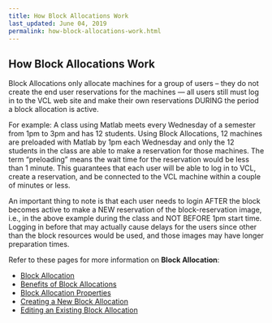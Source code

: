 ```yaml
---
title: How Block Allocations Work
last_updated: June 04, 2019
permalink: how-block-allocations-work.html
---
```

## How Block Allocations Work
Block Allocations only allocate machines for a group of users – they do not create the end user reservations for the machines — all users still must log in to the VCL web site and make their own reservations DURING the period a block allocation is active.

For example: A class using Matlab meets every Wednesday of a semester from 1pm to 3pm and has 12 students. Using Block Allocations, 12 machines are preloaded with Matlab by 1pm each Wednesday and only the 12 students in the class are able to make a reservation for those machines. The term “preloading” means the wait time for the reservation would be less than 1 minute. This guarantees that each user will be able to log in to VCL, create a reservation, and be connected to the VCL machine within a couple of minutes or less.

An important thing to note is that each user needs to login AFTER the block becomes active to make a NEW reservation of the block-reservation image, i.e., in the above example during the class and NOT BEFORE 1pm start time. Logging in before that may actually cause delays for the users since other than the block resources would be used, and those images may have longer preparation times.

Refer to these pages for more information on **Block Allocation**:
* [Block Allocation](https://cwiki.apache.org/confluence/pages/createpage.action?spaceKey=VCLDOCS&title=What+is+a+Block+Allocation&linkCreation=true&fromPageId=68715524)
* [Benefits of Block Allocations](https://cwiki.apache.org/confluence/pages/resumedraft.action?draftId=115529625&draftShareId=3f1838f9-5486-40c7-8fb7-f37d15c79387&)
* [Block Allocation Properties](https://cwiki.apache.org/confluence/pages/resumedraft.action?draftId=115529626&draftShareId=2d3d43f3-280c-4cc5-9449-379791e68c50&)
* [Creating a New Block Allocation](https://cwiki.apache.org/confluence/pages/resumedraft.action?draftId=115529627&draftShareId=2c306a21-87d6-494c-9322-57f3fb22b567&)
* [Editing an Existing Block Allocation](https://cwiki.apache.org/confluence/pages/resumedraft.action?draftId=115529628&draftShareId=5ed7e485-623e-488c-856c-22ca698af88d&)
